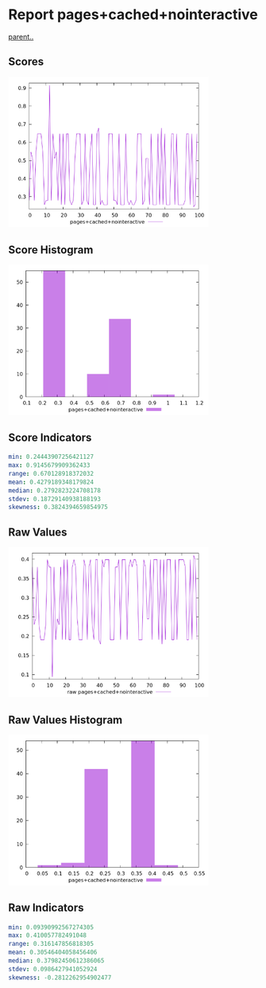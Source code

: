 # Report pages+cached+nointeractive

[parent..](./..)  


## Scores

![score](./score.png)  

## Score Histogram

![hist](./hist.png)  

## Score Indicators

```yaml
min: 0.24443907256421127
max: 0.9145679909362433
range: 0.670128918372032
mean: 0.4279189348179824
median: 0.2792823224708178
stdev: 0.18729140938188193
skewness: 0.3824394659854975

```

## Raw Values

![raw](./raw.png)  

## Raw Values Histogram

![raw hist](./raw_hist.png)  

## Raw Indicators

```yaml
min: 0.09390992567274305
max: 0.410057782491048
range: 0.316147856818305
mean: 0.30546404058456406
median: 0.37982450612386065
stdev: 0.0986427941052924
skewness: -0.2812262954902477

```

<style>
  img {
    max-width: 80%;
  }
</style>
      
